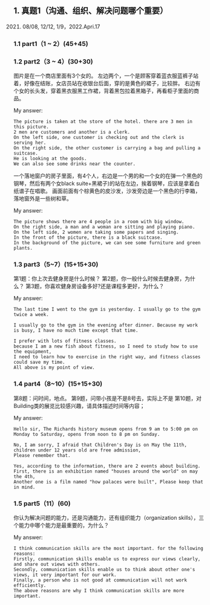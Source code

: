 
## 1.   真题1（沟通、组织、解决问题哪个重要）
2021. 08/08, 12/12, 1/9，2022.Apri.17
### 1.1 part1（1 ~ 2）(45+45)
### 1.2 part2（3 ~ 4）(30+30)
图片是在一个商店里面有3个女的。 左边两个，一个是顾客穿着蓝衣服蓝裤子站着，好像在结账，女店员站在收银台后面，穿的是黄色的裙子，比较胖。 右边有个女的长头发，穿着黑衣服黑工作裙，背着黑包拉着黑箱子，再看柜子里面的商品。

My answer:

```
The picture is taken at the store of the hotel. there are 3 men in this picture. 
2 men are customers and another is a clerk.
On the left side, one customer is checking out and the clerk is serving her.
On the right side, the other customer is carrying a bag and pulling a suitcase.
He is looking at the goods.
We can also see some drinks near the counter.
```

一个落地窗户的房子里面，有4个人，右边是一个男的和一个女的在弹一个黑色的钢琴，然后有两个女black suite+黑裙子)的站在左边，挨着钢琴，应该是拿着白纸谱子在唱歌。 画面前面有个棕黄色的皮沙发，沙发旁边是一个黑色的行李箱，落地窗外是一些树和草。

My answer:

```
The picture shows there are 4 people in a room with big window. 
On the right side, a man and a woman are sitting and playing piano. 
On the left side, 2 women are taking some papers and singing. 
In the front of the picture, there is a black suitcase. 
In the background of the picture, we can see some furniture and green plants.
```

### 1.3 part3（5~7）(15+15+30)
第1题：你上次去健身房是什么时候？
第2题，你一般什么时候去健身房，为什么？
第3题，你喜欢健身房设备多好?还是课程多更好，为什么？

My answer:

```
The last time I went to the gym is yesterday. I usually go to the gym twice a week. 

I usually go to the gym in the evening after dinner. Because my work is busy, I have no much time except that time. 

I prefer with lots of fitness classes.
because I am a new fish about fitness, so I need to study how to use the equipment, 
I need to learn how to exercise in the right way, and fitness classes could save my time.
All above is my point of view.
```
### 1.4 part4（8~10）(15+15+30)
 
第8题：问时间，地点。
第9题，问带小孩是不是8号去，实际上不是
第10题，对Building类的展览比较感兴趣，请具体描述时间等内容；

My answer:

```
Hello sir, The Richards history museum opens from 9 am to 5:00 pm on Monday to Saturday, opens from noon to 8 pm on Sunday.

No, I am sorry, I afraid that Children's Day is on May the 11th, children under 12 years old are free admission, 
Please remember that.

Yes, according to the information, there are 2 events about building. 
First, there is an exhibition named "houses around the world" on may the 4th, 
Another one is a film named "how palaces were built", Please keep that in mind.
```

### 1.5 part5（11）(60)
你认为解决问题的能力，还是沟通能力，还有组织能力（organization skills），三个能力中哪个能力是最重要的，为什么？

My answer:

```
I think communication skills are the most important. for the following reasons:
Firstly, communication skills enable us to express our views clearly, and share out views with others. 
Secondly, communication skills enable us to think about other one's views, it very important for our work. 
Finally, a person who is not good at communication will not work efficiently.
The above reasons are why I think communication skills are more important.
```
